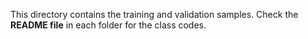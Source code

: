 This directory contains the training and validation samples. 
Check the **README file** in each folder for the class codes.
